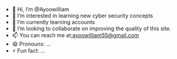 - 👋 Hi, I’m @Ayoowilliam
- 👀 I’m interested in learning new cyber security concepts
- 🌱 I’m currently learning accounts
- 💞️ I’m looking to collaborate on improving the quality of this site.
- 📫 You can reach me at;ayoowilliam55@gmail.com
- 😄 Pronouns: ...
- ⚡ Fun fact: ...

<!---
Ayoowilliam/Ayoowilliam is a ✨ special ✨ repository because its `README.md` (this file) appears on your GitHub profile.
You can click the Preview link to take a look at your changes.
--->
